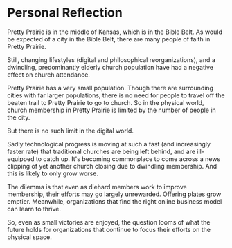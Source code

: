 # Personal Reflection

Pretty Prairie is in the middle of Kansas, which is in the Bible Belt. As would be expected of a city in the Bible Belt, there are many people of faith in Pretty Prairie. 

Still, changing lifestyles (digital and philosophical reorganizations), and a dwindling, predominantly elderly church population have had a negative effect on church attendance. 

Pretty Prairie has a very small population. Though there are surrounding cities with far larger populations, there is no need for people to travel off the beaten trail to Pretty Prairie to go to church. So in the physical world, church membership in Pretty Prairie is limited by the number of people in the city.  

But there is no such limit in the digital world. 

Sadly technological progress is moving at such a fast (and increasingly faster rate) that traditional churches are being left behind, and are ill-equipped to catch up. It's becoming commonplace to come across a news clipping of yet another church closing due to dwindling membership. And this is likely to only grow worse. 

The dilemma is that even as diehard members work to improve membership, their efforts may go largely unrewarded. Offering plates grow emptier. Meanwhile, organizations that find the right online business model can learn to thrive. 

So, even as small victories are enjoyed, the question looms of what the future holds for organizations that continue to focus their efforts on the physical space. 


